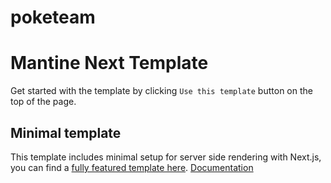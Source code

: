 # poketeam
# Mantine Next Template

Get started with the template by clicking `Use this template` button on the top of the page.

## Minimal template

This template includes minimal setup for server side rendering with Next.js, you can find a [fully featured template here](https://github.com/mantinedev/mantine-next-template).
[Documentation](https://mantine.dev/guides/next/)
